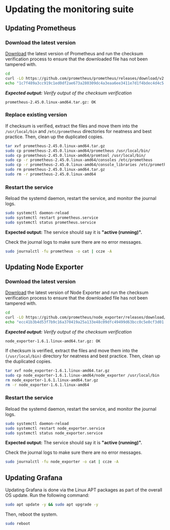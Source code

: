 # Updating the monitoring suite

## Updating Prometheus

### Download the latest version

[Download](https://prometheus.io/download/) the latest version of Prometheus and run the checksum verification process to ensure that the downloaded file has not been tampered with.

```bash
cd
curl -LO https://github.com/prometheus/prometheus/releases/download/v2.45.0/prometheus-2.45.0.linux-amd64.tar.gz
echo "1c7f489a3cc919c1ed0df2ae673a280309dc4a3eaa6ee3411e7d1f4bdec4d4c5 prometheus-2.45.0.linux-amd64.tar.gz" | sha256sum --check
```

_**Expected output:** Verify output of the checksum verification_

```
prometheus-2.45.0.linux-amd64.tar.gz: OK
```

### Replace existing version

If checksum is verified, extract the files and move them into the `/usr/local/bin` and `/etc/prometheus` directories for neatness and best practice. Then, clean up the duplicated copies.

```bash
tar xvf prometheus-2.45.0.linux-amd64.tar.gz
sudo cp prometheus-2.45.0.linux-amd64/prometheus /usr/local/bin/
sudo cp prometheus-2.45.0.linux-amd64/promtool /usr/local/bin/
sudo cp -r prometheus-2.45.0.linux-amd64/consoles /etc/prometheus
sudo cp -r prometheus-2.45.0.linux-amd64/console_libraries /etc/prometheus
sudo rm prometheus-2.45.0.linux-amd64.tar.gz
sudo rm -r prometheus-2.45.0.linux-amd64
```

### Restart the service

Reload the systemd daemon, restart the service, and monitor the journal logs.

```bash
sudo systemctl daemon-reload
sudo systemctl restart prometheus.service
sudo systemctl status prometheus.service
```

**Expected output:** The service should say it is **"active (running)".**

Check the journal logs to make sure there are no error messages.

```bash
sudo journalctl -fu prometheus -o cat | ccze -A
```

## Updating Node Exporter

### Download the latest version

[Download](https://prometheus.io/download/#node\_exporter) the latest version of Node Exporter and run the checksum verification process to ensure that the downloaded file has not been tampered with.

```bash
cd
curl -LO https://github.com/prometheus/node_exporter/releases/download/v1.6.1/node_exporter-1.6.1.linux-amd64.tar.gz
echo "ecc41b3b4d53f7b9c16a370419a25a133e48c09dfc49499d63bcc0c5e0cf3d01 node_exporter-1.6.1.linux-amd64.tar.gz" | sha256sum --check
```

_**Expected output:** Verify output of the checksum verification_

```
node_exporter-1.6.1.linux-amd64.tar.gz: OK
```

If checksum is verified, extract the files and move them into the `(/usr/local/bin)` directory for neatness and best practice. Then, clean up the duplicated copies.

```bash
tar xvf node_exporter-1.6.1.linux-amd64.tar.gz
sudo cp node_exporter-1.6.1.linux-amd64/node_exporter /usr/local/bin
rm node_exporter-1.6.1.linux-amd64.tar.gz
rm -r node_exporter-1.6.1.linux-amd64
```

### Restart the service

Reload the systemd daemon, restart the service, and monitor the journal logs.

```bash
sudo systemctl daemon-reload
sudo systemctl restart node_exporter.service
sudo systemctl status node_exporter.service
```

**Expected output:** The service should say it is **"active (running)".**

Check the journal logs to make sure there are no error messages.

```bash
sudo journalctl -fu node_exporter -o cat | ccze -A
```

## Updating Grafana

Updating Grafana is done via the Linux APT packages as part of the overall OS update. Run the following command:

```bash
sudo apt update -y && sudo apt upgrade -y
```

Then, reboot the system.

```bash
sudo reboot
```
